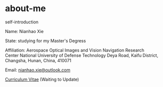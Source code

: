 # about-me
self-introduction

Name:
Nianhao Xie

State:
studying for my Master's Degress

Affiliation:
Aerospace Optical Images and Vision Navigation Research Center
National University of Defense Technology
Deya Road, Kaifu District, Changsha, Hunan, China, 410071

Email:
nianhao.xie@outlook.com

[Curriculum Vitae](https://github.com/nianhaoxie/about-me/edit/master/CV_NianhaoXie.pdf) (Waiting to Update)
